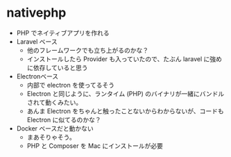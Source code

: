 # nativephp

- PHP でネイティブアプリを作れる
- Laravel ベース
  - 他のフレームワークでも立ち上がるのかな？
  - インストールしたら Provider も入っていたので、たぶん laravel に強めに依存していると思う
- Electronベース
  - 内部で electron を使ってるそう
  - Electron と同じように、ランタイム (PHP) のバイナリが一緒にバンドルされて動くみたい。
  - あんま Electron をちゃんと触ったことないからわからないが、コードも Electron に似てるのかな？
- Docker ベースだと動かない
  - まあそりゃそう。
  - PHP と Composer を Mac にインストールが必要
